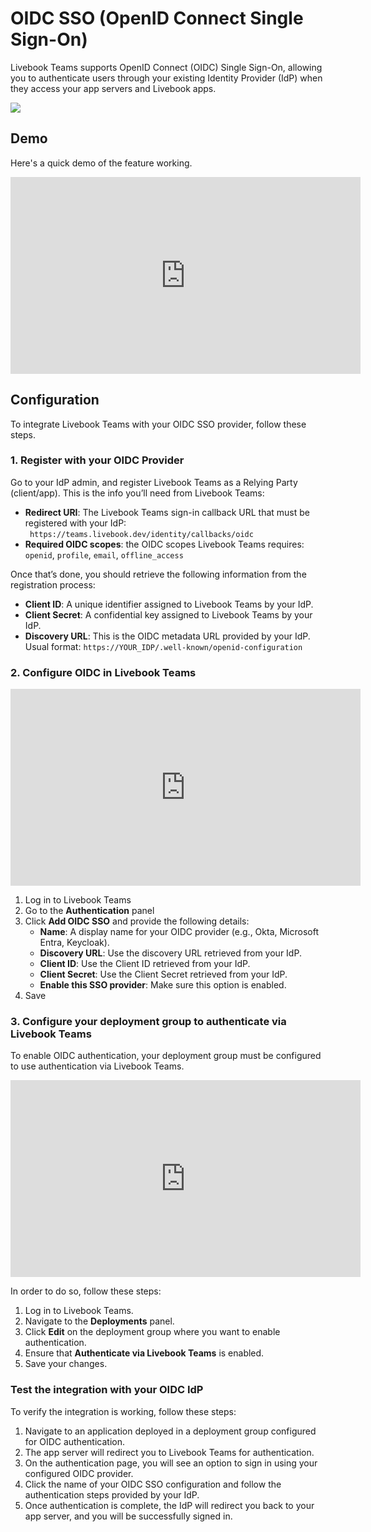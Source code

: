 # OIDC SSO (OpenID Connect Single Sign-On)

Livebook Teams supports OpenID Connect (OIDC) Single Sign-On, allowing you to authenticate users through your existing Identity Provider (IdP) when they access your app servers and Livebook apps.

![](images/auth_via_teams.png)

## Demo

Here's a quick demo of the feature working.

<iframe width="560" height="315" src="https://www.youtube-nocookie.com/embed/5Osj2PHj-W4?si=lfH8oggSAOrqaW8n" title="YouTube video player" frameborder="0" allow="accelerometer; autoplay; clipboard-write; encrypted-media; gyroscope; picture-in-picture; web-share" referrerpolicy="strict-origin-when-cross-origin" allowfullscreen></iframe>

## Configuration

To integrate Livebook Teams with your OIDC SSO provider, follow these steps.

### 1. Register with your OIDC Provider

Go to your IdP admin, and register Livebook Teams as a Relying Party (client/app). This is the info you’ll need from Livebook Teams:

- **Redirect URI**: The Livebook Teams sign-in callback URL that must be registered with your IdP: ` https://teams.livebook.dev/identity/callbacks/oidc`
- **Required OIDC scopes**: the OIDC scopes Livebook Teams requires: `openid`, `profile`, `email`, `offline_access`

Once that’s done, you should retrieve the following information from the registration process:

- **Client ID**: A unique identifier assigned to Livebook Teams by your IdP.
- **Client Secret**: A confidential key assigned to Livebook Teams by your IdP.
- **Discovery URL**: This is the OIDC metadata URL provided by your IdP. Usual format: `https://YOUR_IDP/.well-known/openid-configuration`

### 2. Configure OIDC in Livebook Teams

<iframe width="560" height="315" src="https://www.youtube-nocookie.com/embed/dNUcRD0A6kU?si=eNQ55-Aeg4I8PPgy" title="YouTube video player" frameborder="0" allow="accelerometer; autoplay; clipboard-write; encrypted-media; gyroscope; picture-in-picture; web-share" referrerpolicy="strict-origin-when-cross-origin" allowfullscreen></iframe>

1. Log in to Livebook Teams
2. Go to the **Authentication** panel
3. Click **Add OIDC SSO** and provide the following details:
	- **Name**: A display name for your OIDC provider (e.g., Okta, Microsoft Entra, Keycloak).
	- **Discovery URL**: Use the discovery URL retrieved from your IdP.
	- **Client ID**: Use the Client ID retrieved from your IdP.
	- **Client Secret**: Use the Client Secret retrieved from your IdP.
	- **Enable this SSO provider**: Make sure this option is enabled.
4. Save

### 3. Configure your deployment group to authenticate via Livebook Teams

To enable OIDC authentication, your deployment group must be configured to use authentication via Livebook Teams.

<iframe width="560" height="315" src="https://www.youtube-nocookie.com/embed/27GImleM3MQ?si=jlsa7cGvIgnM4xmN" title="YouTube video player" frameborder="0" allow="accelerometer; autoplay; clipboard-write; encrypted-media; gyroscope; picture-in-picture; web-share" referrerpolicy="strict-origin-when-cross-origin" allowfullscreen></iframe>

In order to do so, follow these steps:

1. Log in to Livebook Teams.
2. Navigate to the **Deployments** panel.
3. Click **Edit** on the deployment group where you want to enable authentication.
4. Ensure that **Authenticate via Livebook Teams** is enabled.
5. Save your changes.

### Test the integration with your OIDC IdP

To verify the integration is working, follow these steps:

1. Navigate to an application deployed in a deployment group configured for OIDC authentication.
2. The app server will redirect you to Livebook Teams for authentication.
3. On the authentication page, you will see an option to sign in using your configured OIDC provider.
4. Click the name of your OIDC SSO configuration and follow the authentication steps provided by your IdP.
5. Once authentication is complete, the IdP will redirect you back to your app server, and you will be successfully signed in.

